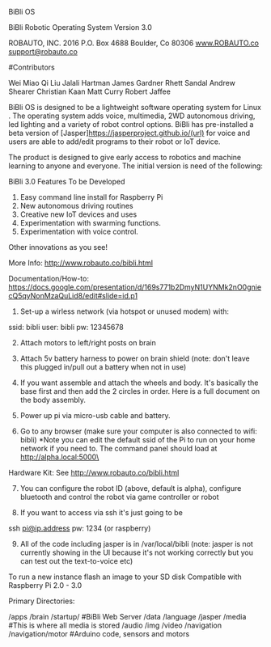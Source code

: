 BiBli OS

BiBli Robotic Operating System
Version 3.0

ROBAUTO, INC. 2016
P.O. Box 4688
Boulder, Co 80306
www.ROBAUTO.co
support@robauto.co

#Contributors

Wei Miao
Qi Liu
Jalali Hartman
James Gardner
Rhett Sandal
Andrew Shearer
Christian Kaan
Matt Curry
Robert Jaffee

BiBli OS is designed to be a lightweight software operating system for Linux . The operating system adds voice, multimedia, 2WD autonomous driving, led lighting and a variety of robot control options. BiBli has pre-installed a beta version of [Jasper]https://jasperproject.github.io/(url) for voice and users are able to add/edit programs to their robot or IoT device.  

The product is designed to give early access to robotics and machine learning to anyone and everyone. The initial version is need of the following:

BiBli 3.0 Features To be Developed

1. Easy command line install for Raspberry Pi
2. New autonomous driving routines
3. Creative new IoT devices and  uses
4. Experimentation with swarming functions.
5. Experimentation with voice control. 

Other innovations as you see!

More Info:
http://www.robauto.co/bibli.html

Documentation/How-to:
https://docs.google.com/presentation/d/169s771b2DmyN1UYNMk2nO0gniecQ5qyNonMzaQuLid8/edit#slide=id.p1

1. Set-up a wirless network (via hotspot or unused modem) with:

ssid: bibli
user: bibli
pw: 12345678

2. Attach motors to left/right posts on brain

3. Attach 5v battery harness to power on brain shield (note: don't leave this plugged in/pull out a battery when not in use)

4. If you want assemble and attach the wheels and body. It's basically the base first and then add the 2 circles in order. Here is a full document on the body assembly. 

5. Power up pi via micro-usb cable and battery.

6. Go to any browser  (make sure your computer is also connected to wifi: bibli)
*Note you can edit the default ssid of the Pi to run on your home network if you need to. The command panel should load at http://alpha.local:5000\

Hardware Kit: See http://www.robauto.co/bibli.html

7. You can configure the robot ID (above, default is alpha), configure bluetooth and control the robot via game controller or robot

8. If you want to access via ssh it's just going to be 

ssh pi@ip.address 
pw: 1234 (or raspberry)

9. All of the code including jasper is in /var/local/bibli (note: jasper is not currently showing in the UI because it's not working correctly but you can test out the text-to-voice etc)


To run a new instance flash an image to your SD disk
Compatible with Raspberry Pi 2.0 - 3.0

Primary Directories:

/apps
/brain
  /startup/ #BiBli Web Server
/data
/language
  /jasper
/media  #This is where all media is stored
  /audio
  /img
  /video
/navigation
  /navigation/motor #Arduino code, sensors and motors


